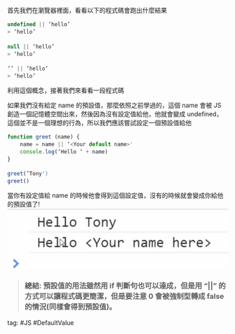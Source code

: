 首先我們在瀏覽器裡面，看看以下的程式碼會跑出什麼結果
```js
undefined || ‘hello’
> ‘hello’

null || ‘hello’
> ‘hello’

‘’ || ‘hello’
> ‘hello’
```

利用這個概念，接著我們來看看一段程式碼

如果我們沒有給定 name 的預設值，那麼依照之前學過的，這個 name 會被 JS 創造一個記憶體空間出來，然後因為沒有設定值給他，他就會變成 undefined，這個並不是一個理想的行為，所以我們應該嘗試設定一個預設值給他
```js
function greet (name) {
	name = name || ‘<Your default name>'
	console.log(‘Hello ‘ + name)
}

greet(’Tony')
greet()
```
當你有設定值給 name 的時候他會得到這個設定值，沒有的時候就會變成你給他的預設值了!    
![](./photo/Pasted%20image%2020221030181427.png)

> ### 總結: 預設值的用法雖然用 if 判斷句也可以達成，但是用 “||” 的方式可以讓程式碼更簡潔，但是要注意 0 會被強制型轉成 false 的情況(同樣會得到預設值)。

tag: #JS #DefaultValue
